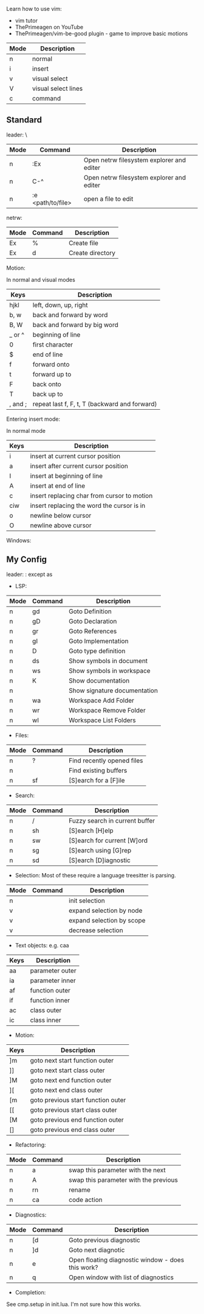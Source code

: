 Learn how to use vim:
  - vim tutor
  - ThePrimeagen on YouTube
  - ThePrimeagen/vim-be-good plugin - game to improve basic motions


| Mode | Description |
| ---- | ----------- |
| n | normal |
| i | insert |
| v | visual select |
| V | visual select lines |
| c | command |


## Standard
leader: \


| Mode | Command | Description |
| ---- | ------- | ----------- | 
| n | :Ex | Open netrw filesystem explorer and editer |
| n | C-^ | Open netrw filesystem explorer and editer |
| n | :e <path/to/file> | open a file to edit |

netrw:

| Mode | Command | Description |
| ---- | ------- | ----------- | 
| Ex | % | Create file |
| Ex | d | Create directory |

Motion:

In normal and visual modes

| Keys | Description |
| ---- | ----------- |
| hjkl | left, down, up, right |
| b, w | back and forward by word |
| B, W | back and forward by big word |
| _ or ^ | beginning of line |
| 0 | first character |
| $ | end of line |
| f<char> | forward onto <char> |
| t<char> | forward up to <char> |
| F<char> | back onto <char> |
| T<char> | back up to <char> |
| , and ; | repeat last f, F, t, T (backward and forward) |

Entering insert mode:

In normal mode

| Keys | Description |
| ---- | ----------- |
| i | insert at current cursor position |
| a | insert after current cursor position |
| I | insert at beginning of line |
| A | insert at end of line |
| c<count><motion> | insert replacing char from cursor to motion |
| ciw | insert replacing the word the cursor is in |
| o | newline below cursor |
| O | newline above cursor |



Windows:



## My Config
leader: <space>
<space>: <Nop> except as <leader>

- LSP:

| Mode | Command | Description |
| ---- | ------- | ----------- | 
| n    | gd      | Goto Definition |
| n    | gD      | Goto Declaration |
| n    | gr      | Goto References |
| n    | gI      | Goto Implementation |
| n | <leader>D | Goto type definition |
| n | <leader>ds | Show symbols in document |
| n | <leader>ws | Show symbols in workspace |
| n | K | Show documentation |
| n | <c-k> | Show signature documentation |
| n | <leader>wa | Workspace Add Folder |
| n | <leader>wr | Workspace Remove Folder |
| n | <leader>wl | Workspace List Folders |


- Files:

| Mode | Command | Description |
| ---- | ------- | ----------- | 
| n | <leader>? | Find recently opened files |
| n | <leader><space> | Find existing buffers |
| n | <leader>sf | [S]earch for a [F]ile |

- Search:

| Mode | Command | Description |
| ---- | ------- | ----------- | 
| n | <leader>/ | Fuzzy search in current buffer |
| n | <leader>sh | [S]earch [H]elp |
| n | <leader>sw | [S]earch for current [W]ord |
| n | <leader>sg | [S]earch using [G]rep |
| n | <leader>sd | [S]earch [D]iagnostic |

- Selection:
Most of these require a language treesitter is parsing.

| Mode | Command | Description |
| ---- | ------- | ----------- | 
| n | <c-space> | init selection |
| v | <c-space> | expand selection by node |
| v | <c-s> | expand selection by scope |
| v | <c-backspace> | decrease selection |

- Text objects:
e.g. caa

| Keys | Description |
| ---- | ----------- |
| aa | parameter outer |
| ia | parameter inner |
| af | function outer |
| if | function inner |
| ac | class outer |
| ic | class inner |

- Motion:

| Keys | Description |
| ---- | ----------- |
| ]m | goto next start function outer |
| ]] | goto next start class outer |
| ]M | goto next end function outer |
| ][ | goto next end class outer |
| [m | goto previous start function outer |
| [[ | goto previous start class outer |
| [M | goto previous end function outer |
| [] | goto previous end class outer |

- Refactoring:

| Mode | Command | Description |
| ---- | ------- | ----------- | 
| n | <leader>a | swap this parameter with the next |
| n | <leader>A | swap this parameter with the previous |
| n | <leader>rn | rename |
| n | <leader>ca | code action |

- Diagnostics:

| Mode | Command | Description |
| ---- | ------- | ----------- | 
| n | [d | Goto previous diagnostic |
| n | ]d | Goto next diagnotic |
| n | <leader>e | Open floating diagnostic window - does this work? |
| n | <leader>q | Open window with list of diagnostics |

- Completion:

See cmp.setup in init.lua. I'm not sure how this works.

